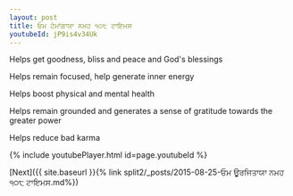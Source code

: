 ```yaml
---
layout: post
title: ਓਮ ਹੇਮਾਂਗਾਯਾ ਨਮਹ ੧੦੮ ਟਾਇਮਸ
youtubeId: jP9is4v34Uk
---
```

 
 
Helps get goodness, bliss and peace and God's blessings
 
Helps remain focused, help generate inner energy 
 
Helps boost physical and mental health 
 
Helps remain grounded and generates a sense of gratitude towards the greater power 
 
Helps reduce bad karma
 
 
 
 


{% include youtubePlayer.html id=page.youtubeId %}
 
[Next]({{ site.baseurl }}{% link  split2/_posts/2015-08-25-ਓਮ ਊਰਜਿਤਾਯਾ ਨਮਹ ੧੦੮ ਟਾਇਮਸ.md%})
 

